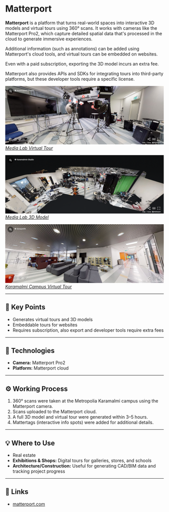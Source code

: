 # Matterport

**Matterport** is a platform that turns real-world spaces into interactive 3D models and virtual tours using 360° scans. It works with cameras like the Matterport Pro2, which capture detailed spatial data that's processed in the cloud to generate immersive experiences.

Additional information (such as annotations) can be added using Matterport's cloud tools, and virtual tours can be embedded on websites.

Even with a paid subscription, exporting the 3D model incurs an extra fee.

Matterport also provides APIs and SDKs for integrating tours into third-party platforms, but these developer tools require a specific license.

[![Media Lab Virtual Tour](../images/medialab-tour.PNG)](https://discover.matterport.com/space/pEbNwaqkErA)  
[_Media Lab Virtual Tour_](https://discover.matterport.com/space/pEbNwaqkErA)

[![Media Lab 3D Model](../images/medialab-model.PNG)](https://discover.matterport.com/space/pEbNwaqkErA)  
[_Media Lab 3D Model_](https://discover.matterport.com/space/pEbNwaqkErA)

[![Matterport Virtual Tour](../images/matterport.PNG)](https://discover.matterport.com/space/T32nCkyJRpv)  
[_Karamalmi Campus Virtual Tour_](https://discover.matterport.com/space/T32nCkyJRpv)

---

## 🔑 Key Points

- Generates virtual tours and 3D models
- Embeddable tours for websites
- Requires subscription, also export and developer tools require extra fees

---

## 🧰 Technologies

- **Camera:** Matterport Pro2
- **Platform:** Matterport cloud

---

## ⚙️ Working Process

1. 360° scans were taken at the Metropolia Karamalmi campus using the Matterport camera.
2. Scans uploaded to the Matterport cloud.
3. A full 3D model and virtual tour were generated within 3–5 hours.
4. Mattertags (interactive info spots) were added for additional details.

---

## 💡 Where to Use

- Real estate
- **Exhibitions & Shops:** Digital tours for galleries, stores, and schools
- **Architecture/Construction:** Useful for generating CAD/BIM data and tracking project progress

---

## 🔗 Links

- [matterport.com](https://matterport.com)
